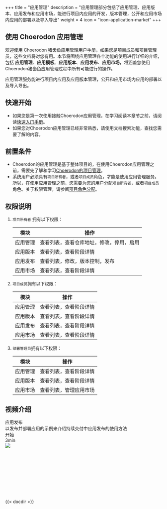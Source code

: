 ﻿+++
title = "应用管理"
description = "应用管理部分包括了应用管理、应用版本、应用发布和应用市场，能进行项目内应用的开发，版本管理，公开和应用市场内应用的部署以及导入导出"
weight = 4
icon = "icon-application-market"
+++

## 使用 Choerodon 应用管理

欢迎使用 Choerodon 猪齿鱼应用管理用户手册，如果您是项目成员和项目管理员，这些文档将对您有用。本节将围绕应用管理各个功能的使用进行详细的介绍，包括 **应用管理**、**应用模板**、**应用版本**、**应用发布**、**应用市场**，将涵盖您使用Choerodon猪齿鱼应用管理过程中所有可能进行的操作。

应用管理服务能进行项目内应用及应用版本管理，公开和应用市场内应用的部署以及导入导出。

## 快速开始

 - 如果您是第一次使用接触Choerodon应用管理，在学习阅读本章节之前，请阅读[快速入门手册](../../quick-start/agile/)。
 - 如果您对Choerodon应用管理已经非常熟悉，请使用文档搜索功能，查找您需要了解的内容。

## 前置条件

 - Choerodon的应用管理是基于整体项目的，在使用Choerodon应用管理之前，需要先了解和学习[Choerodon的项目管理](../../quick-start/project)。
 - 系统用户必须具有`项目所有者`，或者`项目成员`角色，才能是使用应用管理服务。所以，在使用应用管理之前，您需要为您的用户分配`项目所有者`，或者`项目成员`角色。关于权限管理，请参阅[项目角色分配](.././system-configuration/project/role-assignment/)。

## 权限说明

1. `项目所有者` 拥有以下权限：

    模块|操作
    |---|---|
    应用管理|查看列表，查看仓库地址，修改，停用，启用
    应用版本|查看列表，查看阶段详情
    应用发布|查看列表，修改，版本控制，发布
    应用市场|查看列表，查看阶段详情

2. `项目成员`拥有以下权限：

    模块|操作
    |---|---|
    应用管理|查看列表，查看阶段详情
    应用版本|查看列表，查看阶段详情
    应用发布|查看列表，查看阶段详情
    应用市场|查看列表，查看阶段详情

3. `部署管理员`拥有以下权限：

    模块|操作
    |---|---|
    应用管理|查看列表，查看阶段详情
    应用版本|查看列表，查看阶段详情
    应用市场|查看列表，管理应用市场

## 视频介绍

<div class="tutorial-img" id="tutorial-img">
    <div class="col-lg-6 col-md-6 col-xs-12 tutorial">
        <div class="tutorial-content" data-src="d0735n2dplx">
            <div class="mask">
                <div class="head">
                    <div class="title ellipsis">应用发布</div>
                    <a href="https://v.qq.com/x/page/d0735n2dplx.html" target="_blank"><i class="iconfont icon-shijian" title="稍后观看"></i></a>
                </div>
                <div class="foot">
                    <div class="description">以发布并部署应用的示例来介绍持续交付中应用发布的使用方法</div>
                    <div class="info">
                        <div class="begin">
                            <i class="iconfont icon-play-button"></i>
                            <div class="no-warp">开始</div>
                        </div>
                        <div class="time">3min</div>
                    </div>
                </div>
            </div>
            <img class="n-max " src="/docs/quick-start/video-tutorial/img/market.jpg">
        </div>
    </div>
</div>
<div class="tutorial-video" id="tutorial-video">
    <div class="bg"></div>
    <iframe frameborder="0" src='' allowfullscreen="true" quality="high"></iframe>
    <div class="iconfont icon-guanbi"></div>
</div>

{{< docdir >}}

